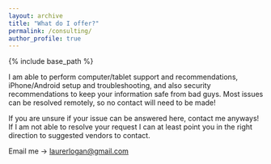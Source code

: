```yaml
---
layout: archive
title: "What do I offer?"
permalink: /consulting/
author_profile: true
---
```


{% include base_path %}

I am able to perform computer/tablet support and recommendations, iPhone/Android setup and troubleshooting, and also security recommendations to keep your information safe from bad guys.  Most issues can be resolved remotely, so no contact will need to be made!

If you are unsure if your issue can be answered here, contact me anyways! If I am not able to resolve your request I can at least point you in the right direction to suggested vendors to contact. 

Email me -> laurerlogan@gmail.com
